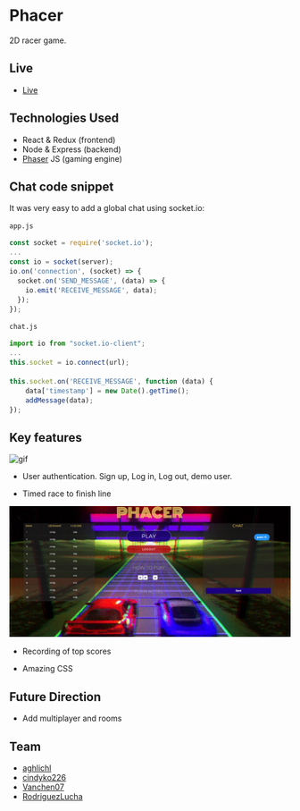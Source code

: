 # Phacer

2D racer game.


## Live

* [Live](https://phacer.herokuapp.com/)

## Technologies Used

* React & Redux (frontend)
* Node & Express (backend)
* [Phaser](https://phaser.io/) JS (gaming engine)

## Chat code snippet
It was very easy to add a global chat using socket.io:

`app.js`
```js
const socket = require('socket.io');
...
const io = socket(server);
io.on('connection', (socket) => {
  socket.on('SEND_MESSAGE', (data) => {
    io.emit('RECEIVE_MESSAGE', data);
  });
});
```

`chat.js`
```js
import io from "socket.io-client";
...
this.socket = io.connect(url);

this.socket.on('RECEIVE_MESSAGE', function (data) {
    data['timestamp'] = new Date().getTime();
    addMessage(data);
});
```




## Key features
![gif](https://github.com/RodriguezLucha/phacer/blob/master/screenshots/game.gif)


* User authentication. Sign up, Log in, Log out, demo user.

* Timed race to finish line


![png](https://github.com/RodriguezLucha/phacer/blob/master/screenshots/scores.png)

* Recording of top scores

* Amazing CSS

## Future Direction

* Add multiplayer and rooms

## Team
 * [aghlichl](https://github.com/aghlichl)
 * [cindyko226](https://github.com/cindyko226)
 * [Vanchen07](https://github.com/Vanchen07)
 * [RodriguezLucha](https://github.com/RodriguezLucha/)
